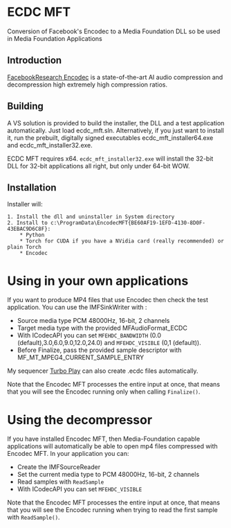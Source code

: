 # ECDC MFT
Conversion of Facebook's Encodec to a Media Foundation DLL so be used in Media Foundation Applications

## Introduction

[FacebookResearch Encodec](https://github.com/facebookresearch/encodec) is a state-of-the-art AI audio compression and decompression high extremely high compression ratios.

## Building
A VS solution is provided to build the installer, the DLL and a test application automatically. Just load ecdc_mft.sln. Alternatively, if you just want to install it, run the prebuilt, digitally signed executables ecdc_mft_installer64.exe and ecdc_mft_installer32.exe.

ECDC MFT requires x64. `ecdc_mft_installer32.exe` will install the 32-bit DLL for 32-bit applications all right, but only under 64-bit WOW.

## Installation

Installer will:

	1. Install the dll and uninstaller in System directory
	2. Install to c:\ProgramData\EncodecMFT{BE60AF19-1EFD-4130-8D0F-43EBAC9D6C8F}:
		* Python
		* Torch for CUDA if you have a NVidia card (really recommended) or plain Torch
		* Encodec
	
# Using in your own applications

If you want to produce MP4 files that use Encodec then check the test application. You can use the IMFSinkWriter with :

* Source media type PCM 48000Hz, 16-bit, 2 channels
* Target media type with the provided MFAudioFormat_ECDC
* With ICodecAPI you can set `MFEHDC_BANDWIDTH` (0.0 (default),3.0,6.0,9.0,12.0,24.0) and `MFEHDC_VISIBLE` (0,1 (default)). 
* Before Finalize, pass the provided sample descriptor with MF_MT_MPEG4_CURRENT_SAMPLE_ENTRY

My sequencer [Turbo Play](https://www.turbo-play.com) can also create .ecdc files automatically.

Note that the Encodec MFT processes the entire input at once, that means that you will see the Encodec running only when calling `Finalize()`.

# Using the decompressor

If you have installed Encodec MFT, then Media-Foundation capable applications will automatically be able to open mp4 files compressed with Encodec MFT. In your application you can:

* Create the IMFSourceReader
* Set the current media type to PCM 48000Hz, 16-bit, 2 channels
* Read samples with `ReadSample`
* With ICodecAPI you can set `MFEHDC_VISIBLE`

Note that the Encodec MFT processes the entire input at once, that means that you will see the Encodec running when trying to read the first sample with `ReadSample()`.



	


 
